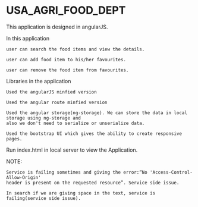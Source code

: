 # USA_AGRI_FOOD_DEPT

This application is designed in angularJS.

In this application
    
    user can search the food items and view the details.
    
    user can add food item to his/her favourites.
    
    user can remove the food item from favourites.

Libraries in the application

    Used the angularJS minfied version
    
    Used the angular route minfied version

    Used the angular storage(ng-storage). We can store the data in local storage using ng-storage and 
    also we don't need to serialize or unserialize data.

    Used the bootstrap UI which gives the ability to create responsive pages.



Run index.html in local server to view the Application.


NOTE:

    Service is failing sometimes and giving the error:“No 'Access-Control-Allow-Origin'
    header is present on the requested resource”. Service side issue.
    
    In search if we are giving space in the text, service is failing(service side issue).
    
    

        
